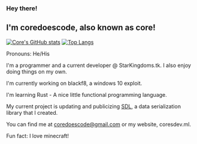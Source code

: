 ### Hey there!
## I'm coredoescode, also known as core!

[![Core's GitHub stats](https://github-readme-stats.vercel.app/api?username=coredoescode&theme=dark)](https://github.com/anuraghazra/github-readme-stats)
[![Top Langs](https://github-readme-stats.vercel.app/api/top-langs/?username=coredoescode&theme=dark&layout=compact)](https://github.com/anuraghazra/github-readme-stats)

Pronouns: He/His

I'm a programmer and a current developer @ StarKingdoms.tk.
I also enjoy doing things on my own.

I'm currently working on blackf8, a windows 10 exploit.

I'm learning Rust - A nice little functional programming language.

My current project is updating and publicizing [SDL](https://github.com/coredoescode/sdl), a data serialization library that I created.

You can find me at coredoescode@gmail.com or my website, coresdev.ml.

Fun fact: I love minecraft!

<!--
**coredoescode/coredoescode** is a ✨ _special_ ✨ repository because its `README.md` (this file) appears on your GitHub profile.

Here are some ideas to get you started:

- 🔭 I’m currently working on ...
- 🌱 I’m currently learning ...
- 👯 I’m looking to collaborate on ...
- 🤔 I’m looking for help with ...
- 💬 Ask me about ...
- 📫 How to reach me: ...
- 😄 Pronouns: ...
- ⚡ Fun fact: ...
-->
